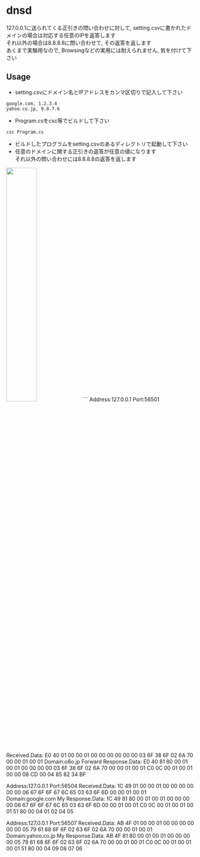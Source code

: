 # dnsd
127.0.0.1に送られてくる正引きの問い合わせに対して, setting.csvに書かれたドメインの場合は対応する任意のIPを返答します  
それ以外の場合は8.8.8.8に問い合わせて, その返答を返します  
あくまで実験用なので, Browsingなどの実用には耐えられません, 気を付けて下さい  

## Usage
- setting.csvにドメイン名とIPアドレスをカンマ区切りで記入して下さい
```
google.com, 1.2.3.4
yahoo.co.jp, 9.8.7.6
```
- Program.csをcsc等でビルドして下さい
```
csc Program.cs
```
- ビルドしたプログラムをsetting.csvのあるディレクトリで起動して下さい
- 任意のドメインに関する正引きの返答が任意の値になります  
それ以外の問い合わせには8.8.8.8の返答を返します
<img src="http://o8o.jp/dnsd.png" width="40%">  
```
Address:127.0.0.1
Port:56501
Received.Data:
E0 40 01 00 00 01 00 00 00 00 00 00 03 6F 38 6F
02 6A 70 00 00 01 00 01
Domain:o8o.jp
Forward Response.Data:
E0 40 81 80 00 01 00 01 00 00 00 00 03 6F 38 6F
02 6A 70 00 00 01 00 01 C0 0C 00 01 00 01 00 00
08 CD 00 04 85 82 34 BF


Address:127.0.0.1
Port:56504
Received.Data:
1C 49 01 00 00 01 00 00 00 00 00 00 06 67 6F 6F
67 6C 65 03 63 6F 6D 00 00 01 00 01
Domain:google.com
My Response.Data:
1C 49 81 80 00 01 00 01 00 00 00 00 06 67 6F 6F
67 6C 65 03 63 6F 6D 00 00 01 00 01 C0 0C 00 01
00 01 00 01 51 80 00 04 01 02 04 05


Address:127.0.0.1
Port:56507
Received.Data:
AB 4F 01 00 00 01 00 00 00 00 00 00 05 79 61 68
6F 6F 02 63 6F 02 6A 70 00 00 01 00 01
Domain:yahoo.co.jp
My Response.Data:
AB 4F 81 80 00 01 00 01 00 00 00 00 05 79 61 68
6F 6F 02 63 6F 02 6A 70 00 00 01 00 01 C0 0C 00
01 00 01 00 01 51 80 00 04 09 08 07 06
```
